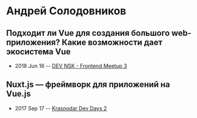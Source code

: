 # Андрей Солодовников

## Подходит ли Vue для создания большого web-приложения? Какие возможности дает экосистема Vue
- 2018 Jun 16 -- [DEV NSK - Frontend Meetup 3](https://www.youtube.com/watch?v=mBmCSXr4TSg)    
## Nuxt.js — фреймворк для приложений на Vue.js
- 2017 Sep 17 -- [Krasnodar Dev Days 2](https://www.youtube.com/watch?v=Qcr9vVBITTU)    
